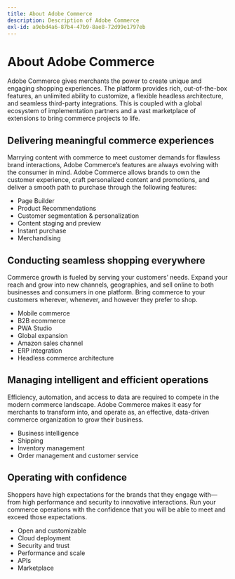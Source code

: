 ```yaml
---
title: About Adobe Commerce
description: Description of Adobe Commerce
exl-id: a9ebd4a6-87b4-47b9-8ae8-72d99e1797eb
---
```

# About Adobe Commerce

Adobe Commerce gives merchants the power to create unique and engaging shopping experiences. The platform provides rich, out-of-the-box features, an unlimited ability to customize, a flexible headless architecture, and seamless third-party integrations. This is coupled with a global ecosystem of implementation partners and a vast marketplace of extensions to bring commerce projects to life.

## Delivering meaningful commerce experiences

Marrying content with commerce to meet customer demands for flawless brand interactions, Adobe Commerce’s features are always evolving with the consumer in mind. Adobe Commerce allows brands to own the customer experience, craft personalized content and promotions, and deliver a smooth path to purchase through the following features:

- Page Builder
- Product Recommendations
- Customer segmentation & personalization
- Content staging and preview
- Instant purchase
- Merchandising

## Conducting seamless shopping everywhere

Commerce growth is fueled by serving your customers’ needs. Expand your reach and grow into new channels, geographies, and sell online to both businesses and consumers in one platform. Bring commerce to your customers wherever, whenever, and however they prefer to shop.

- Mobile commerce
- B2B ecommerce
- PWA Studio
- Global expansion
- Amazon sales channel
- ERP integration
- Headless commerce architecture

## Managing intelligent and efficient operations

Efficiency, automation, and access to data are required to compete in the modern commerce landscape. Adobe Commerce makes it easy for merchants to transform into, and operate as, an effective, data-driven commerce organization to grow their business.

- Business intelligence
- Shipping
- Inventory management
- Order management and customer service

## Operating with confidence

Shoppers have high expectations for the brands that they engage with—from high performance and security to innovative interactions. Run your commerce operations with the confidence that you will be able to meet and exceed those expectations.

- Open and customizable
- Cloud deployment
- Security and trust
- Performance and scale
- APIs
- Marketplace

